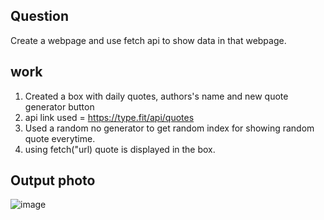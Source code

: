 ## Question
Create a webpage and use fetch api to show data in that webpage.

## work
1. Created a box with daily quotes, authors's name and new quote generator button
2. api link used = https://type.fit/api/quotes
3. Used a random no generator to get random index for showing random quote everytime.
4. using fetch("url) quote is displayed in the box.

## Output photo
![image](https://github.com/user-attachments/assets/b34c547f-2789-4d37-960e-c30b8efa2728)
